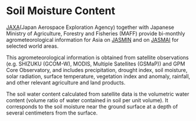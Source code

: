 # Soil Moisture Content

[JAXA](https://global.jaxa.jp/)(Japan Aerospace Exploration Agency) together with Japanese Ministry of Agriculture, Forestry and Fisheries (MAFF) provide bi-monthly agrometeorological information for Asia on [JASMIN](https://suzaku.eorc.jaxa.jp/JASMIN/index.html) and on [JASMAI](https://jasmai.maff.go.jp/) for selected world areas.

This agrometeorological information is obtained from satellite observations (e.g. SHIZUKU (GCOM-W), MODIS, Multiple Satellites (GSMaP)) and GPM Core Observatory, and includes precipitation, drought index, soil moisture, solar radiation, surface temperature, vegetation index and anomaly, rainfall, and other relevant agriculture and land products. 

The soil water content calculated from satellite data is the volumetric water content (volume ratio of water contained in soil per unit volume). It corresponds to the soil moisture near the ground surface at a depth of several centimeters from the surface.
